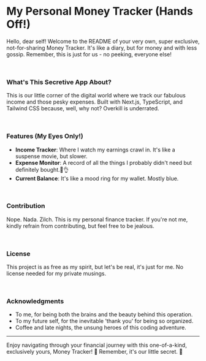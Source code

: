 # My Personal Money Tracker (Hands Off!)

Hello, dear self! Welcome to the README of your very own, super exclusive, not-for-sharing Money Tracker. It's like a diary, but for money and with less gossip. Remember, this is just for us - no peeking, everyone else!

<br />

### What's This Secretive App About?

This is our little corner of the digital world where we track our fabulous income and those pesky expenses. Built with Next.js, TypeScript, and Tailwind CSS because, well, why not? Overkill is underrated.

<br />

### Features (My Eyes Only!)

-   **Income Tracker**: Where I watch my earnings crawl in. It's like a suspense movie, but slower.
-   **Expense Monitor**: A record of all the things I probably didn't need but definitely bought.🙂👌
-   **Current Balance**: It's like a mood ring for my wallet. Mostly blue.

<br />

### Contribution

Nope. Nada. Zilch. This is my personal finance tracker. If you're not me, kindly refrain from contributing, but feel free to be jealous.

<br />

### License

This project is as free as my spirit, but let's be real, it's just for me. No license needed for my private musings.

<br />

### Acknowledgments

-   To me, for being both the brains and the beauty behind this operation.
-   To my future self, for the inevitable 'thank you' for being so organized.
-   Coffee and late nights, the unsung heroes of this coding adventure.

---

Enjoy navigating through your financial journey with this one-of-a-kind, exclusively yours, Money Tracker! 🎉 Remember, it's our little secret. 🤫
